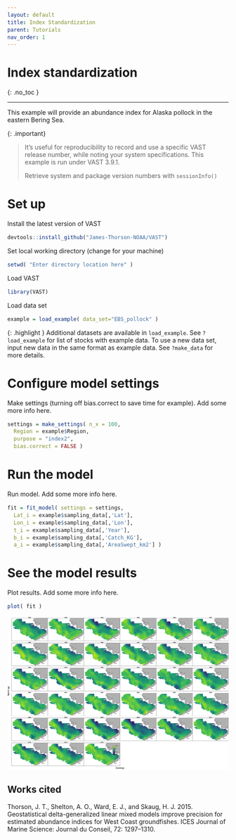 ```yaml
---
layout: default
title: Index Standardization
parent: Tutorials
nav_order: 1
---
```


# Index standardization
{: .no_toc }

---

This example will provide an abundance index for Alaska pollock in the eastern Bering Sea.

{: .important}
> It’s useful for reproducibility to record and use a specific VAST release number, while noting your system specifications. This example is run under VAST 3.9.1.
>
> Retrieve system and package version numbers with `sessionInfo()`


# Set up

Install the latest version of VAST
```R
devtools::install_github("James-Thorson-NOAA/VAST")
```

Set local working directory (change for your machine)
```R
setwd( "Enter directory location here" )
```

Load VAST
```R
library(VAST)
```

Load data set
```R
example = load_example( data_set="EBS_pollock" )
```

{: .highlight }
Additional datasets are available in `load_example`. See `?load_example` for list of stocks with example data. To use a new data set, input new data in the same format as example data. See `?make_data` for more details.

# Configure model settings

Make settings (turning off bias.correct to save time for example). Add some more info here.
```R
settings = make_settings( n_x = 100, 
  Region = example$Region, 
  purpose = "index2", 
  bias.correct = FALSE )
  ```

# Run the model

Run model. Add some more info here.
```R
fit = fit_model( settings = settings, 
  Lat_i = example$sampling_data[,'Lat'], 
  Lon_i = example$sampling_data[,'Lon'], 
  t_i = example$sampling_data[,'Year'], 
  b_i = example$sampling_data[,'Catch_KG'], 
  a_i = example$sampling_data[,'AreaSwept_km2'] )
```

# See the model results

Plot results. Add some more info here.
```R
plot( fit )
```

![Predicted density of Alaska pollock in the eastern Bering Sea for each year](/assets/images/index-standardization/ln_density-predicted.png)

## Works cited

Thorson, J. T., Shelton, A. O., Ward, E. J., and Skaug, H. J. 2015. Geostatistical delta-generalized linear mixed models improve precision for estimated abundance indices for West Coast groundfishes. ICES Journal of Marine Science: Journal du Conseil, 72: 1297–1310.


